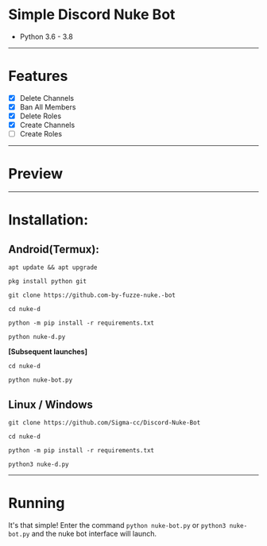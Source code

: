 # Simple Discord Nuke Bot
* Python 3.6 - 3.8
***
# Features
 - [x] Delete Channels
 - [x] Ban All Members
 - [x] Delete Roles
 - [x] Create Channels
 - [ ] Create Roles

***
# Preview

***
# Installation:
## Android(Termux):
```console
apt update && apt upgrade

pkg install python git

git clone https://github.com-by-fuzze-nuke.-bot

cd nuke-d

python -m pip install -r requirements.txt

python nuke-d.py
```
**[Subsequent launches]**
```console
cd nuke-d

python nuke-bot.py
```
## Linux / Windows
```console
git clone https://github.com/Sigma-cc/Discord-Nuke-Bot

cd nuke-d

python -m pip install -r requirements.txt

python3 nuke-d.py
```

***
# Running
It's that simple! Enter the command `python nuke-bot.py` or `python3 nuke-bot.py` and the nuke bot interface will launch.
